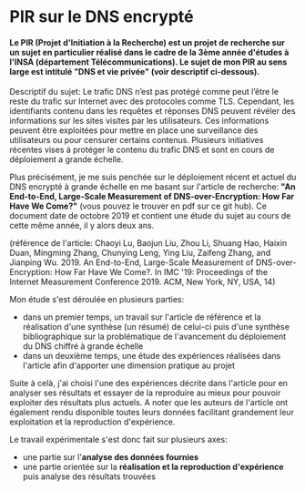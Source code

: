 # PIR sur le DNS encrypté
#### Le PIR (Projet d'Initiation à la Recherche) est un projet de recherche sur un sujet en particulier réalisé dans le cadre de la 3ème année d'études à l'INSA (département Télécommunications). Le sujet de mon PIR au sens large est intitulé "DNS et vie privée" (voir descriptif ci-dessous). 

Descriptif du sujet: Le trafic DNS n’est pas protégé comme peut l’être le reste du trafic sur Internet avec
des protocoles comme TLS. Cependant, les identifiants contenu dans les requêtes et réponses DNS
peuvent révéler des informations sur les sites visites par les utilisateurs. Ces informations peuvent
être exploitées pour mettre en place une surveillance des utilisateurs ou pour censurer certains
contenus. Plusieurs initiatives récentes vises à protéger le contenu du trafic DNS et sont en cours de
déploiement a grande échelle.

Plus précisément, je me suis penchée sur le déploiement récent et actuel du DNS encrypté à grande échelle en me basant sur l'article de recherche: **"An End-to-End,
Large-Scale Measurement of DNS-over-Encryption: How Far Have We Come?"** (vous pouvez le trouver en pdf sur ce git hub). Ce document date de octobre 2019  et contient une étude du sujet au cours de cette même année, il y alors deux ans.

(référence de l'article: Chaoyi Lu, Baojun Liu, Zhou Li, Shuang Hao, Haixin Duan, Mingming Zhang,
Chunying Leng, Ying Liu, Zaifeng Zhang, and Jianping Wu. 2019. An End-to-End,
Large-Scale Measurement of DNS-over-Encryption: How Far Have We Come?.
In IMC '19: Proceedings of the Internet Measurement Conference 2019. ACM, New
York, NY, USA, 14)

Mon étude s'est déroulée en plusieurs parties:

- dans un premier temps, un travail sur l'article de référence et la réalisation d'une synthèse (un résumé) de celui-ci puis d'une synthèse bibliographique sur la problématique de l'avancement du déploiement du DNS chiffré à grande échelle
- dans un deuxième temps, une étude des expériences réalisées dans l'article afin d'apporter une dimension pratique au projet

Suite à celà, j'ai choisi l'une des expériences décrite dans l'article pour en analyser ses résultats et essayer de la reproduire au mieux pour pouvoir exploiter des résultats plus actuels. A noter que les auteurs de l'article ont également rendu disponible toutes leurs données facilitant grandement leur exploitation et la reproduction d'expérience.

Le travail expérimentale s'est donc fait sur plusieurs axes:

- une partie sur l'**analyse des données fournies**
- une partie orientée sur la **réalisation et la reproduction d'expérience** puis analyse des résultats trouvées

